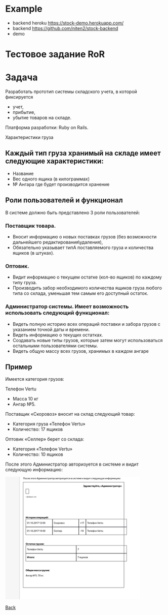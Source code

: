 # Example

- backend heroku https://stock-demo.herokuapp.com/
- backend https://github.com/niten2/stock-backend
- demo

# Тестовое задание RoR
# Задача

Разработать прототип системы складского учета,
в которой фиксируется
- учет,
- прибытие,
- убытие товаров на складе.

Платформа разработки: Ruby on Rails.

Характеристики груза

## Каждый тип груза хранимый на складе имеет следующие характеристики:

- Название
- Вес одного ящика (в килограммах)
- № Ангара где будет производится хранение

## Роли пользователей и функционал

В системе должно быть представлено 3 роли пользователей:

### Поставщик товара.
- Вносит информацию о новых поставках грузов (без возможности дальнейшего редактирования\удаления),
- Обязательно указывает типА поставляемого груза и количества ящиков (в штуках).

### Оптовик.
- Видит информацию о текущем остатке (кол-во ящиков) по каждому типу груза.
- Производить забор необходимого количества ящиков груза любого типа со склада, уменьшая тем самым его доступный остаток.

### Администратор системы. Имеет возможность использовать следующий функционал:
- Видеть полную историю всех операций поставки и забора грузов с указанием точной даты и времени.
- Видеть информацию о текущих остатках.
- Создавать новые типы грузов, которые затем могут использоваться остальными пользователями системы.
- Видеть общую массу всех грузов, хранимых в каждом ангаре

## Пример

Имеется категория грузов:

Телефон Vertu
- Масса 10 кг
- Ангар №5.

Поставщик «Скоровоз» вносит на склад следующий товар:

- Категория груза «Телефон Vertu»
- Количество: 17 ящиков

Оптовик «Селлер» берет со склада:
- Категория «Телефон Vertu»
- Количество: 10 ящиков

После этого Администратор авторизуется в системе и видит следующую информацию:

![image](https://github.com/niten2/test_tasks/blob/master/stock/image.png)

[Back](https://github.com/niten2/test_tasks)
